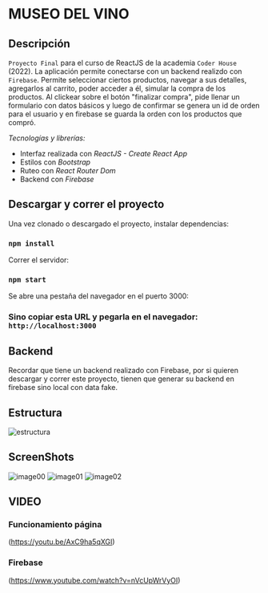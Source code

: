 # MUSEO DEL VINO

## Descripción

`Proyecto Final` para el curso de ReactJS de la academia `Coder House` (2022).
La aplicación permite conectarse con un backend realizdo con `Firebase`.
Permite seleccionar ciertos productos, navegar a sus detalles, agregarlos al carrito, poder acceder a él, simular la compra de los productos.
Al clickear sobre el botón "finalizar compra", pide llenar un formulario con datos básicos y luego de confirmar
se genera un id de orden para el usuario y en firebase se guarda la orden con los productos que compró.

*Tecnologías y librerías:*

- Interfaz realizada con *ReactJS - Create React App*
- Estilos con *Bootstrap*
- Ruteo con *React Router Dom*
- Backend con *Firebase*

## Descargar y correr el proyecto

Una vez clonado o descargado el proyecto, instalar dependencias:

### `npm install`

Correr el servidor:

### `npm start`

Se abre una pestaña del navegador en el puerto 3000:

### Sino copiar esta URL y pegarla en el navegador: `http://localhost:3000`

## Backend

Recordar que tiene un backend realizado con Firebase, por si quieren descargar y correr este proyecto, tienen que generar su backend en firebase sino local con data fake.

## Estructura

![estructura](https://firebasestorage.googleapis.com/v0/b/ecommercemdv-ae19f.appspot.com/o/ESTRUCTURA.png?alt=media&token=1e8a003b-595a-4135-85e3-cfddd8c69f7f)

## ScreenShots

![image00](https://firebasestorage.googleapis.com/v0/b/ecommercemdv-ae19f.appspot.com/o/detalleProducto.png?alt=media&token=6b59ad8f-cf08-47b7-85ed-e721c6dad052)
![image01](https://firebasestorage.googleapis.com/v0/b/ecommercemdv-ae19f.appspot.com/o/comprando.png?alt=media&token=2c4a8c68-1c69-4953-9ff1-0694f2577034)
![image02](https://firebasestorage.googleapis.com/v0/b/ecommercemdv-ae19f.appspot.com/o/orden.png?alt=media&token=be102f06-8659-48dc-a073-b41a2bfcbd9a)

## VIDEO
### Funcionamiento página
(https://youtu.be/AxC9ha5qXGI)

### Firebase
(https://www.youtube.com/watch?v=nVcUpWrVyOI)